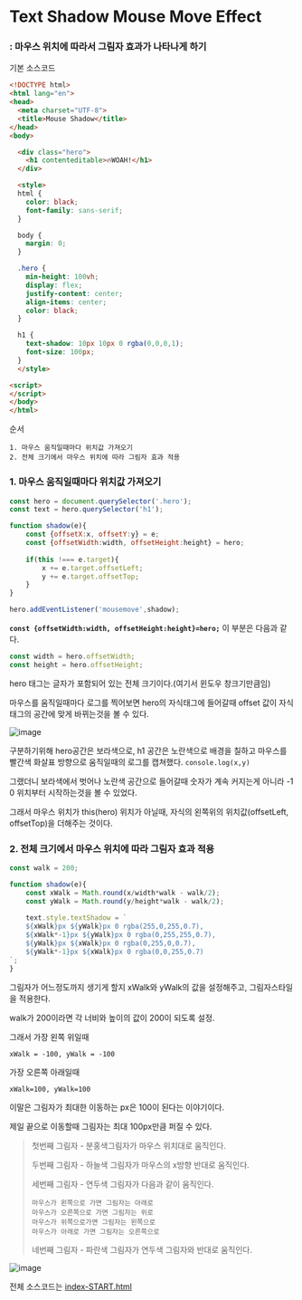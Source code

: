 # Text Shadow Mouse Move Effect

### : 마우스 위치에 따라서 그림자 효과가 나타나게 하기

기본 소스코드

```html
<!DOCTYPE html>
<html lang="en">
<head>
  <meta charset="UTF-8">
  <title>Mouse Shadow</title>
</head>
<body>

  <div class="hero">
    <h1 contenteditable>🔥WOAH!</h1>
  </div>

  <style>
  html {
    color: black;
    font-family: sans-serif;
  }

  body {
    margin: 0;
  }

  .hero {
    min-height: 100vh;
    display: flex;
    justify-content: center;
    align-items: center;
    color: black;
  }

  h1 {
    text-shadow: 10px 10px 0 rgba(0,0,0,1);
    font-size: 100px;
  }
  </style>

<script>
</script>
</body>
</html>

```





순서

```
1. 마우스 움직일때마다 위치값 가져오기
2. 전체 크기에서 마우스 위치에 따라 그림자 효과 적용
```



### 1. 마우스 움직일때마다 위치값 가져오기

```javascript
const hero = document.querySelector('.hero');
const text = hero.querySelector('h1');

function shadow(e){
	const {offsetX:x, offsetY:y} = e;
    const {offsetWidth:width, offsetHeight:height} = hero;
    
    if(this !=== e.target){
        x += e.target.offsetLeft;
        y += e.target.offsetTop;
    }
}

hero.addEventListener('mousemove',shadow);
```

**`const {offsetWidth:width, offsetHeight:height}=hero;`** 이 부분은 다음과 같다.

```javascript
const width = hero.offsetWidth;
const height = hero.offsetHeight;
```

hero 태그는 글자가 포함되어 있는 전체 크기이다.(여기서 윈도우 창크기만큼임)

마우스를 움직일때마다 로그를 찍어보면 hero의 자식태그에 들어갈때 offset 값이 자식태그의 공간에 맞게 바뀌는것을 볼 수 있다.

![image](https://user-images.githubusercontent.com/30755941/78504261-e47e9980-77a6-11ea-8bfe-69f191ba9a6f.png)

구분하기위해 hero공간은 보라색으로, h1 공간은 노란색으로 배경을 칠하고 마우스를 빨간색 화살표 방향으로 움직일때의 로그를 캡쳐했다. `console.log(x,y)`

그랬더니 보라색에서 벗어나 노란색 공간으로 들어갈때 숫자가 계속 커지는게 아니라 -1 0 위치부터 시작하는것을 볼 수 있었다.

그래서 마우스 위치가 this(hero) 위치가 아닐때, 자식의 왼쪽위의 위치값(offsetLeft, offsetTop)을 더해주는 것이다.



### 2. 전체 크기에서 마우스 위치에 따라 그림자 효과 적용

```javascript
const walk = 200;

function shadow(e){
    const xWalk = Math.round(x/width*walk - walk/2);
    const yWalk = Math.round(y/height*walk - walk/2);
    
    text.style.textShadow = `
	${xWalk}px ${yWalk}px 0 rgba(255,0,255,0.7),
	${xWalk*-1}px ${yWalk}px 0 rgba(0,255,255,0.7),
	${yWalk}px ${xWalk}px 0 rgba(0,255,0,0.7),
	${yWalk*-1}px ${xWalk}px 0 rgba(0,0,255,0.7)
`;
}
```

그림자가 어느정도까지 생기게 할지 xWalk와 yWalk의 값을 설정해주고, 그림자스타일을 적용한다.

walk가 200이라면 각 너비와 높이의 값이 200이 되도록 설정.

그래서 가장 왼쪽 위일때

```
xWalk = -100, yWalk = -100
```

가장 오른쪽 아래일때

```
xWalk=100, yWalk=100
```

이말은 그림자가 최대한 이동하는 px은 100이 된다는 이야기이다.

제일 끝으로 이동할때 그림자는 최대 100px만큼 퍼질 수 있다.





>첫번째 그림자 - 분홍색그림자가 마우스 위치대로 움직인다.
>
>두번째 그림자 - 하늘색 그림자가 마우스의 x방향 반대로 움직인다.
>
>세번째 그림자 - 연두색 그림자가 다음과 같이 움직인다.
>
>```
>마우스가 왼쪽으로 가면 그림자는 아래로
>마우스가 오른쪽으로 가면 그림자는 위로
>마우스가 위쪽으로가면 그림자는 왼쪽으로
>마우스가 아래로 가면 그림자는 오른쪽으로
>```
>
>네번째 그림자 - 파란색 그림자가 연두색 그림자와 반대로 움직인다.

![image](https://user-images.githubusercontent.com/30755941/78504691-c8c8c280-77a9-11ea-8fb3-63c46acdaebc.png)

전체 소스코드는 [index-START.html]()